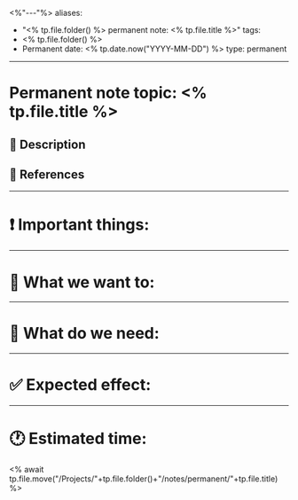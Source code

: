 <%"---"%>
aliases:
  - "<% tp.file.folder() %> permanent note: <% tp.file.title %>"
tags:
  - <% tp.file.folder() %>
  - Permanent
date: <% tp.date.now("YYYY-MM-DD") %>
type: permanent
---


# Permanent note topic: <% tp.file.title %>

## 📝 Description

## 🔗 References

---
# ❗ Important things:


---
# 🤔 What we want to: 


---
# 🤝 What do we need:


---
# ✅ Expected effect:


---
# 🕐 Estimated time:



<% await tp.file.move("/Projects/"+tp.file.folder()+"/notes/permanent/"+tp.file.title) %>
